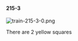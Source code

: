 #### 215-3
![train-215-3-0.png](https://github.com/lil-lab/nlvr/raw/master/nlvr/train/images/77/train-215-3-0.png "train-215-3-0.png")

There are 2 yellow squares